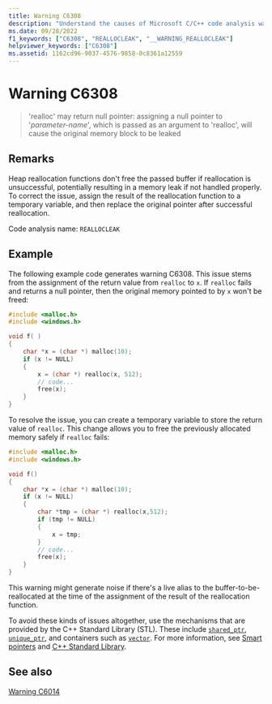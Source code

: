 ```yaml
---
title: Warning C6308
description: "Understand the causes of Microsoft C/C++ code analysis warning C6308, and learn how to fix them."
ms.date: 09/28/2022
f1_keywords: ["C6308", "REALLOCLEAK", "__WARNING_REALLOCLEAK"]
helpviewer_keywords: ["C6308"]
ms.assetid: 1162cd96-9037-4576-9858-0c8361a12559
---
```

# Warning C6308

> 'realloc' may return null pointer: assigning a null pointer to '*parameter-name*', which is passed as an argument to 'realloc', will cause the original memory block to be leaked

## Remarks

Heap reallocation functions don't free the passed buffer if reallocation is unsuccessful, potentially resulting in a memory leak if not handled properly. To correct the issue, assign the result of the reallocation function to a temporary variable, and then replace the original pointer after successful reallocation.

Code analysis name: `REALLOCLEAK`

## Example

The following example code generates warning C6308. This issue stems from the assignment of the return value from `realloc` to `x`. If `realloc` fails and returns a null pointer, then the original memory pointed to by `x` won't be freed:

```cpp
#include <malloc.h>
#include <windows.h>

void f( )
{
    char *x = (char *) malloc(10);
    if (x != NULL)
    {
        x = (char *) realloc(x, 512);
        // code...
        free(x);
    }
}
```

To resolve the issue, you can create a temporary variable to store the return value of `realloc`. This change allows you to free the previously allocated memory safely if `realloc` fails:

```cpp
#include <malloc.h>
#include <windows.h>

void f()
{
    char *x = (char *) malloc(10);
    if (x != NULL)
    {
        char *tmp = (char *) realloc(x,512);
        if (tmp != NULL)
        {
            x = tmp;
        }
        // code...
        free(x);
    }
}
```

This warning might generate noise if there's a live alias to the buffer-to-be-reallocated at the time of the assignment of the result of the reallocation function.

To avoid these kinds of issues altogether, use the mechanisms that are provided by the C++ Standard Library (STL). These include [`shared_ptr`](../standard-library/shared-ptr-class.md), [`unique_ptr`](../standard-library/unique-ptr-class.md), and containers such as [`vector`](../standard-library/vector.md). For more information, see [Smart pointers](../cpp/smart-pointers-modern-cpp.md) and [C++ Standard Library](../standard-library/cpp-standard-library-reference.md).

## See also

[Warning C6014](../code-quality/c6014.md)
